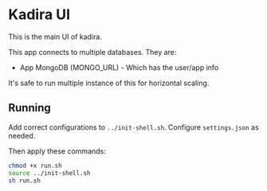 # Kadira UI

This is the main UI of kadira.

This app connects to multiple databases. They are:

* App MongoDB (MONGO_URL) - Which has the user/app info

It's safe to run multiple instance of this for horizontal scaling.

## Running

Add correct configurations to `../init-shell.sh`.
Configure `settings.json` as needed.

Then apply these commands:

```sh
chmod +x run.sh
source ../init-shell.sh
sh run.sh
```
